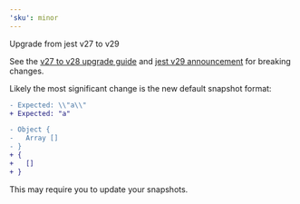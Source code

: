 ```yaml
---
'sku': minor
---
```


Upgrade from jest v27 to v29

See the [v27 to v28 upgrade guide](https://jestjs.io/docs/28.x/upgrading-to-jest28) and [jest v29 announcement](https://jestjs.io/blog/2022/08/25/jest-29) for breaking changes.

Likely the most significant change is the new default snapshot format:

```diff
- Expected: \\"a\\"
+ Expected: "a"

- Object {
-   Array []
- }
+ {
+   []
+ }
```

This may require you to update your snapshots.